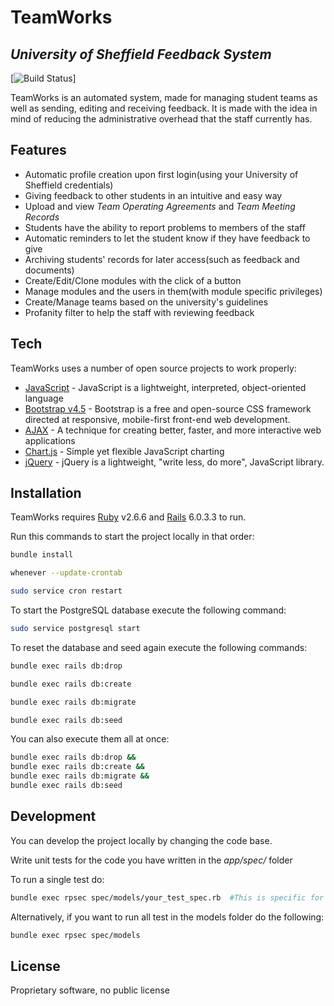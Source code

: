 # TeamWorks
## _University of Sheffield Feedback System_

[![Build Status](https://travis-ci.org/joemccann/dillinger.svg?branch=master)]

TeamWorks is an automated system, made for managing student teams as well as 
sending, editing and receiving feedback. It is made with the idea in mind
of reducing the administrative overhead that the staff currently has.

## Features

- Automatic profile creation upon first login(using your University of Sheffield credentials)
- Giving feedback to other students in an intuitive and easy way
- Upload and view _Team Operating Agreements_ and _Team Meeting Records_
- Students have the ability to report problems to members of the staff
- Automatic reminders to let the student know if they have feedback to give
- Archiving students' records for later access(such as feedback and documents)
- Create/Edit/Clone modules with the click of a button
- Manage modules and the users in them(with module specific privileges)
- Create/Manage teams based on the university's guidelines
- Profanity filter to help the staff with reviewing feedback

## Tech

TeamWorks uses a number of open source projects to work properly:

- [JavaScript] - JavaScript is a lightweight, interpreted, object-oriented language
- [Bootstrap v4.5] - Bootstrap is a free and open-source CSS framework directed at responsive,
mobile-first front-end web development.
- [AJAX] - A technique for creating better, faster, and more interactive web applications
- [Chart.js] - Simple yet flexible JavaScript charting
- [jQuery] -  jQuery is a lightweight, "write less, do more", JavaScript library.

## Installation

TeamWorks requires [Ruby](https://rubyinstaller.org) v2.6.6 and [Rails](https://rubyonrails.org) 6.0.3.3 to run.

Run this commands to start the project locally in that order:

```sh
bundle install
```

```sh
whenever --update-crontab
```

```sh
sudo service cron restart
```

To start the PostgreSQL database execute the following command:
```sh
sudo service postgresql start
```
To reset the database and seed again execute the following commands:
```sh
bundle exec rails db:drop
```

```sh
bundle exec rails db:create
```

```sh
bundle exec rails db:migrate
```

```sh
bundle exec rails db:seed
```

You can also execute them all at once:
```sh
bundle exec rails db:drop && 
bundle exec rails db:create && 
bundle exec rails db:migrate && 
bundle exec rails db:seed
```


## Development

You can develop the project locally by changing the code base.

Write unit tests for the code you have written in the _app/spec/_ folder

To run a single test do:

```sh
bundle exec rpsec spec/models/your_test_spec.rb  #This is specific for the models folder. Change if needed.
```

Alternatively, if you want to run all test in the models folder do the following:

```sh
bundle exec rpsec spec/models
```

## License

Proprietary software, no public license

[//]: #

   [JavaScript]:  <https://www.javascript.com/>
   [Bootstrap v4.5]: <https://getbootstrap.com/docs/4.5/getting-started/introduction/>
   [AJAX]: <https://api.jquery.com/category/ajax/>
   [Chart.js]: <https://www.chartjs.org>
   [jQuery]: <http://jquery.com>
